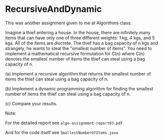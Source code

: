 # RecursiveAndDynamic
This was another assignment given to me at Algorithms class.

Imagine a thief entering a house. In the house, there are infinitely many items that can have only one of 
three different weights: 1 kg, 4 kgs, and 5 kgs. All of the items are discrete. The thief has a bag capacity 
of n kgs and strangely, he wants to steal the “smallest number of items”. You need to implement a 
mathematical recursive formulation for C(n) where C(n) denotes the smallest number of items the thief
can steal using a bag capacity of n.

(a) Implement a recursive algorithm that returns the smallest number of items the thief can steal using a 
bag capacity of n.

(b) Implement a dynamic programming algorithm for finding the smallest number of items the thief can 
steal using a bag capacity of n.

(c) Compare your results.

Note: 

For the detailed report see `algo-assignment-report03.pdf`

And for the code itself see `SmallestNumberOfItems.java`

